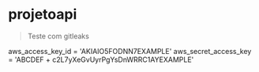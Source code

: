 # projetoapi

> Teste com gitleaks

aws_access_key_id = 'AKIAIO5FODNN7EXAMPLE'
aws_secret_access_key = 'ABCDEF + c2L7yXeGvUyrPgYsDnWRRC1AYEXAMPLE'

